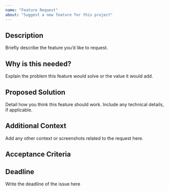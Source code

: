 ```yaml
---
name: "Feature Request"
about: "Suggest a new feature for this project"
---
```


## Description
Briefly describe the feature you’d like to request.

## Why is this needed?
Explain the problem this feature would solve or the value it would add.

## Proposed Solution
Detail how you think this feature should work. Include any technical details, if applicable.

## Additional Context
Add any other context or screenshots related to the request here.

## Acceptance Criteria

## Deadline
Write the deadline of the issue here
